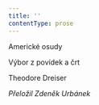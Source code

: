 ```yaml
---
title: ''
contentType: prose
---
```


<section>

Americké osudy

Výbor z povídek a črt

Theodore Dreiser

_Přeložil Zdeněk Urbánek_

</section>
